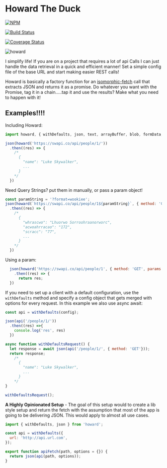 # Howard The Duck

[![NPM](https://nodei.co/npm/howard.png?compact=true)](https://nodei.co/npm/howard/)

[![Build Status](https://travis-ci.org/samrocksc/howard.svg?branch=master)](https://travis-ci.org/samrocksc/howard)

[![Coverage Status](https://coveralls.io/repos/github/samrocksc/howard/badge.svg?branch=master)](https://coveralls.io/github/samrocksc/howard?branch=master)

![howard](howard.png)

I simplify life!  If you are on a project that requires a lot of api Calls I can just handle the data retrieval in a quick and efficient manner!  Set a simple config file of the base URL and start making easier REST calls!

Howard is basically a factory function for an [isomorphic-fetch](https://github.com/matthew-andrews/isomorphic-fetch) call that extracts JSON and returns it as a promise.  Do whatever you want with the Promise, tag it in a chain.....tap it and use the results?  Make what you need to happen with it!

## Examples!!!!

Including Howard:

```javascript
import howard, { withDefaults, json, text, arrayBuffer, blob, formData, buffer} from 'howard';
```

```javascript
json(howard('https://swapi.co/api/people/1/'))
  .then((res) => {
    /*
      {
        "name": "Luke Skywalker",
        ...
      }
    */
  })
```

Need Query Strings? put them in manually, or pass a param object!

```javascript
const paramString = '?format=wookiee';
json(howard(`https://swapi.co/api/people/1${paramString}`, { method: 'GET' }))
  .then((res) => {
    /*
      {
        "whrascwo": "Lhuorwo Sorroohraanorworc",
        "acwoahrracao": "172",
        "scracc": "77",
        ...
      }
    */
  })
```

Using a param:

```javascript
  json(howard('https://swapi.co/api/people/1', { method: 'GET', params: { format: 'wookiee' } }))
    .then((res) => {
      return res;
  })
```

If you need to set up a client with a default configuration, use the `withDefaults` method and specify a config object that gets merged with options for every request. In this example we also use async await:

```Javascript
const api = withDefaults(config);

json(api('/people/1/'))
  .then((res) =>{
    console.log('res', res)
  })

async function withDefaultsRequest() {
  let response = await json(api('/people/1/', { method: 'GET'}));
  return response;
    /*
      {
        "name": "Luke Skywalker",
        ...
      }
    */
}

withDefaultsRequest();
```

**A Highly Opinionated Setup** - The goal of this setup would to create a lib style setup and return the fetch with the assumption that most of the app is going to be delivering JSON.  This would apply to almost all use cases.

```Javascript
import { withDefaults, json } from 'howard';

const api = withDefaults({
  url: 'http://api.url.com',
});

export function apiFetch(path, options = {}) {
  return json(api(path, options));
}
```
